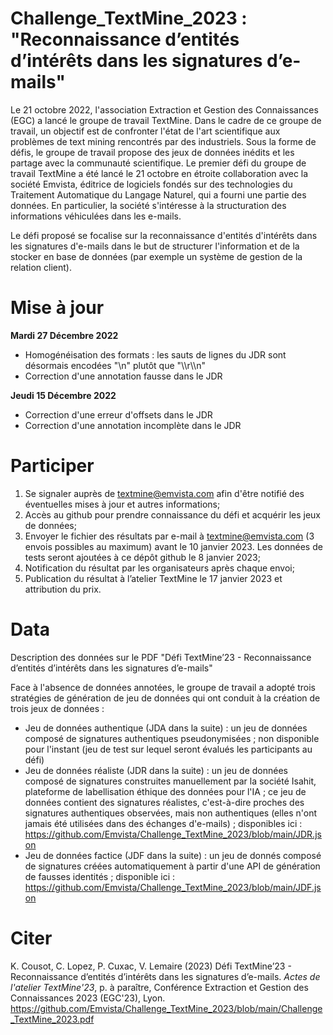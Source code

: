 # Challenge_TextMine_2023 :  "Reconnaissance d’entités d’intérêts dans les signatures d’e-mails"

Le 21 octobre 2022, l'association Extraction et Gestion des Connaissances (EGC) a lancé le groupe de travail TextMine. Dans le cadre de ce groupe de travail, un objectif est de confronter l'état de l'art scientifique aux problèmes de text mining rencontrés par des industriels. Sous la forme de défis, le groupe de travail propose des jeux de données inédits et les partage avec la communauté scientifique. 
Le premier défi du groupe de travail TextMine a été lancé le 21 octobre en étroite collaboration avec la société Emvista, éditrice de logiciels fondés sur des technologies du Traitement Automatique du Langage Naturel, qui a fourni une partie des données. En particulier, la société s'intéresse à la structuration des informations véhiculées dans les e-mails.

Le défi proposé se focalise sur la reconnaissance d'entités d'intérêts dans les signatures d'e-mails dans le but de structurer l'information et de la stocker en base de données (par exemple un système de gestion de la relation client).

# Mise à jour

**Mardi 27 Décembre 2022**

* Homogénéisation des formats : les sauts de lignes du JDR sont désormais encodées "\n" plutôt que "\\\r\\\n"
* Correction d'une annotation fausse dans le JDR

**Jeudi 15 Décembre 2022**

* Correction d'une erreur d'offsets dans le JDR
* Correction d'une annotation incomplète dans le JDR

# Participer
1. Se signaler auprès de textmine@emvista.com afin d'être notifié des éventuelles mises à jour et autres informations;  
2. Accès au github pour prendre connaissance du défi et acquérir les jeux de données;
3. Envoyer le fichier des résultats par e-mail à textmine@emvista.com (3 envois possibles au maximum) avant le 10 janvier 2023. Les données de tests seront ajoutées à ce dépôt github le 8 janvier 2023;
4. Notification du résultat par les organisateurs après chaque envoi;
5. Publication du résultat à l’atelier TextMine le 17 janvier 2023 et attribution du prix.

# Data

Description des données sur le PDF "Défi TextMine’23 - Reconnaissance d’entités d’intérêts dans les signatures d’e-mails"

Face à l'absence de données annotées, le groupe de travail a adopté trois stratégies de génération de jeu de données qui ont conduit à la création de trois jeux de données :
- Jeu de données authentique (JDA dans la suite) : un jeu de données composé de signatures authentiques pseudonymisées ; non disponible pour l'instant (jeu de test sur lequel seront évalués les participants au défi)
- Jeu de données réaliste (JDR dans la suite) : un jeu de données composé de signatures construites manuellement par la société Isahit, plateforme de labellisation éthique des données pour l'IA ; ce jeu de données contient des signatures réalistes, c'est-à-dire proches des signatures authentiques observées, mais non authentiques (elles n'ont jamais été utilisées dans des échanges d'e-mails) ; disponibles ici : https://github.com/Emvista/Challenge_TextMine_2023/blob/main/JDR.json
- Jeu de données factice (JDF dans la suite) : un jeu de donnés composé de signatures créées automatiquement à partir d'une API de génération de fausses identités ; disponible ici : https://github.com/Emvista/Challenge_TextMine_2023/blob/main/JDF.json

# Citer

K. Cousot, C. Lopez, P. Cuxac, V. Lemaire (2023) Défi TextMine’23 - Reconnaissance d’entités d’intérêts dans les signatures d’e-mails. _Actes de l'atelier TextMine'23_, p. à paraître, Conférence Extraction et Gestion des Connaissances 2023 (EGC'23), Lyon. https://github.com/Emvista/Challenge_TextMine_2023/blob/main/Challenge_TextMine_2023.pdf
